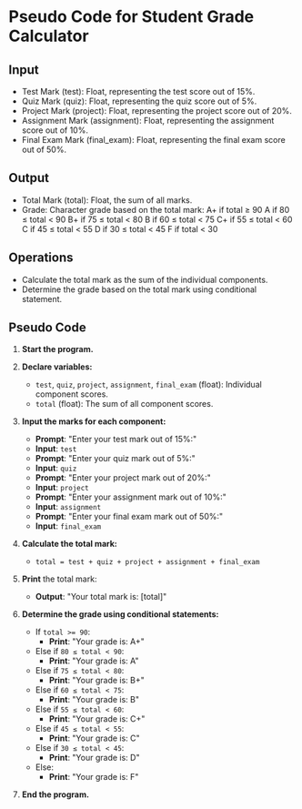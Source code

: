 # Pseudo Code for Student Grade Calculator
## Input
- Test Mark (test): Float, representing the test score out of 15%.
- Quiz Mark (quiz): Float, representing the quiz score out of 5%.
- Project Mark (project): Float, representing the project score out of 20%.
- Assignment Mark (assignment): Float, representing the assignment score out of 10%.
- Final Exam Mark (final_exam): Float, representing the final exam score out of 50%.
## Output
- Total Mark (total): Float, the sum of all marks.
- Grade: Character grade based on the total mark:
  A+ if total ≥ 90
  A if 80 ≤ total < 90
  B+ if 75 ≤ total < 80
  B if 60 ≤ total < 75
  C+ if 55 ≤ total < 60
  C if 45 ≤ total < 55
  D if 30 ≤ total < 45
  F if total < 30
## Operations
- Calculate the total mark as the sum of the individual components.
- Determine the grade based on the total mark using conditional statement.

## Pseudo Code
1. **Start the program.**

2. **Declare variables:**
   - `test`, `quiz`, `project`, `assignment`, `final_exam` (float): Individual component scores.
   - `total` (float): The sum of all component scores.

3. **Input the marks for each component:**
   - **Prompt**: "Enter your test mark out of 15%:"
   - **Input**: `test`
   - **Prompt**: "Enter your quiz mark out of 5%:"
   - **Input**: `quiz`
   - **Prompt**: "Enter your project mark out of 20%:"
   - **Input**: `project`
   - **Prompt**: "Enter your assignment mark out of 10%:"
   - **Input**: `assignment`
   - **Prompt**: "Enter your final exam mark out of 50%:"
   - **Input**: `final_exam`

4. **Calculate the total mark:**
   - `total = test + quiz + project + assignment + final_exam`

5. **Print** the total mark:
   - **Output**: "Your total mark is: [total]"

6. **Determine the grade using conditional statements:**
   - If `total >= 90`:
     - **Print**: "Your grade is: A+"
   - Else if `80 ≤ total < 90`:
     - **Print**: "Your grade is: A"
   - Else if `75 ≤ total < 80`:
     - **Print**: "Your grade is: B+"
   - Else if `60 ≤ total < 75`:
     - **Print**: "Your grade is: B"
   - Else if `55 ≤ total < 60`:
     - **Print**: "Your grade is: C+"
   - Else if `45 ≤ total < 55`:
     - **Print**: "Your grade is: C"
   - Else if `30 ≤ total < 45`:
     - **Print**: "Your grade is: D"
   - Else:
     - **Print**: "Your grade is: F"

7. **End the program.**
